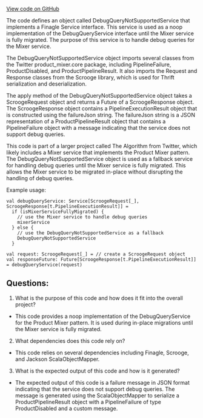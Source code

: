 [View code on GitHub](https://github.com/misbahsy/the-algorithm/product-mixer/core/src/main/scala/com/twitter/product_mixer/core/service/debug_query/DebugQueryNotSupportedService.scala)

The code defines an object called DebugQueryNotSupportedService that implements a Finagle Service interface. This service is used as a noop implementation of the DebugQueryService interface until the Mixer service is fully migrated. The purpose of this service is to handle debug queries for the Mixer service. 

The DebugQueryNotSupportedService object imports several classes from the Twitter product_mixer.core package, including PipelineFailure, ProductDisabled, and ProductPipelineResult. It also imports the Request and Response classes from the Scrooge library, which is used for Thrift serialization and deserialization. 

The apply method of the DebugQueryNotSupportedService object takes a ScroogeRequest object and returns a Future of a ScroogeResponse object. The ScroogeResponse object contains a PipelineExecutionResult object that is constructed using the failureJson string. The failureJson string is a JSON representation of a ProductPipelineResult object that contains a PipelineFailure object with a message indicating that the service does not support debug queries. 

This code is part of a larger project called The Algorithm from Twitter, which likely includes a Mixer service that implements the Product Mixer pattern. The DebugQueryNotSupportedService object is used as a fallback service for handling debug queries until the Mixer service is fully migrated. This allows the Mixer service to be migrated in-place without disrupting the handling of debug queries. 

Example usage:

```
val debugQueryService: Service[ScroogeRequest[_], ScroogeResponse[t.PipelineExecutionResult]] =
  if (isMixerServiceFullyMigrated) {
    // use the Mixer service to handle debug queries
    mixerService
  } else {
    // use the DebugQueryNotSupportedService as a fallback
    DebugQueryNotSupportedService
  }

val request: ScroogeRequest[_] = // create a ScroogeRequest object
val responseFuture: Future[ScroogeResponse[t.PipelineExecutionResult]] = debugQueryService(request)
```
## Questions: 
 1. What is the purpose of this code and how does it fit into the overall project?
- This code provides a noop implementation of the DebugQueryService for the Product Mixer pattern. It is used during in-place migrations until the Mixer service is fully migrated.

2. What dependencies does this code rely on?
- This code relies on several dependencies including Finagle, Scrooge, and Jackson ScalaObjectMapper.

3. What is the expected output of this code and how is it generated?
- The expected output of this code is a failure message in JSON format indicating that the service does not support debug queries. The message is generated using the ScalaObjectMapper to serialize a ProductPipelineResult object with a PipelineFailure of type ProductDisabled and a custom message.